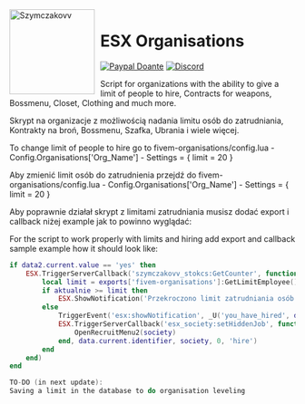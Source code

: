 <img width="150" height="150" align="left" style="float: left; margin: 0 10px 0 0;" alt="Szymczakovv" src="https://i.imgur.com/42AnCgD.jpg">  

# ESX Organisations
[![Paypal Doante](https://img.shields.io/badge/paypal-donate-blue.svg)](https://www.paypal.me/oplatyprimerp)
[![Discord](https://discordapp.com/api/guilds/690686401469087756/embed.png)](https://discord.gg/wrSqK6k) <p></p>
<p></p>
Script for organizations with the ability to give a limit of people to hire, Contracts for weapons, Bossmenu, Closet, Clothing and much more.
<p></p>
Skrypt na organizacje z możliwością nadania limitu osób do zatrudniania, Kontrakty na broń, Bossmenu, Szafka, Ubrania i wiele więcej.
<p></p>
To change limit of people to hire go to fivem-organisations/config.lua - Config.Organisations['Org_Name'] - Settings = { limit = 20 }
<p></p>
Aby zmienić limit osób do zatrudnienia przejdź do fivem-organisations/config.lua - Config.Organisations['Org_Name'] - Settings = { limit = 20 }

<p> </p>
Aby poprawnie działał skrypt z limitami zatrudniania musisz dodać export i callback niżej example jak to powinno wyglądać:
<p></p>
For the script to work properly with limits and hiring add export and callback sample example how it should look like:
<p></p>



```lua
if data2.current.value == 'yes' then
	ESX.TriggerServerCallback('szymczakovv_stokcs:GetCounter', function(aktualnie)
		local limit = exports['fivem-organisations']:GetLimitEmployee()
		if aktualnie >= limit then
			ESX.ShowNotification('Przekroczono limit zatrudniania osób. ['..aktualnie..'/'..limit..']')
		else
			TriggerEvent('esx:showNotification', _U('you_have_hired', data.current.name))
			ESX.TriggerServerCallback('esx_society:setHiddenJob', function()
				OpenRecruitMenu2(society)
			end, data.current.identifier, society, 0, 'hire')
		end
	end)
end
```


```c
TO-DO (in next update):
Saving a limit in the database to do organisation leveling


```
